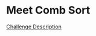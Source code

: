 Meet Comb Sort
==============

[Challenge Description](https://www.codeeval.com/open_challenges/233)